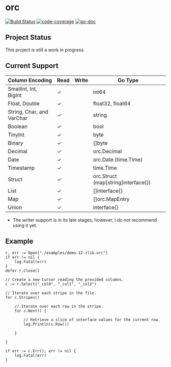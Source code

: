 # orc

[![Build Status](https://travis-ci.org/scritchley/orc.svg?branch=master)](https://travis-ci.org/scritchley/orc)
[![code-coverage](http://gocover.io/_badge/code.simon-critchley.co.uk/orc)](http://gocover.io/code.simon-critchley.co.uk/orc)
[![go-doc](https://godoc.org/code.simon-critchley.co.uk/orc?status.svg)](https://godoc.org/code.simon-critchley.co.uk/orc)

## Project Status

This project is still a work in progress.

## Current Support

| Column Encoding           | Read | Write | Go Type                             |
|---------------------------|------|-------|-------------------------------------|
| SmallInt, Int, BigInt     | ✓    |       | int64                               |
| Float, Double             | ✓    |       | float32, float64                    |
| String, Char, and VarChar | ✓    |       | string                              |
| Boolean                   | ✓    |       | bool                                |
| TinyInt                   | ✓    |       | byte                                |
| Binary                    | ✓    |       | []byte                              |
| Decimal                   | ✓    |       | orc.Decimal                         |
| Date                      | ✓    |       | orc.Date (time.Time)                |
| Timestamp                 | ✓    |       | time.Time                           |
| Struct                    | ✓    |       | orc.Struct (map[string]interface{}) |
| List                      | ✓    |       | []interface{}                       |
| Map                       | ✓    |       | []orc.MapEntry                      |
| Union                     | ✓    |       | interface{}                         |

- The writer support is in its late stages, however, I do not recommend using it yet.

## Example

    r, err := Open("./examples/demo-12-zlib.orc")
    if err != nil {
        log.Fatal(err)
    }
    defer r.Close()
    
    // Create a new Cursor reading the provided columns.
    c := r.Select("_col0", "_col1", "_col2")

    // Iterate over each stripe in the file.
    for c.Stripes()
        
        // Iterate over each row in the stripe.
        for c.Next() {
              
            // Retrieve a slice of interface values for the current row.
            log.Println(c.Row())
            
        }
       
    }

    if err := c.Err(); err != nil {
        log.Fatal(err)
    }
